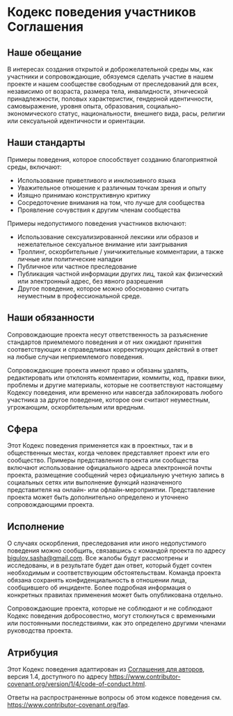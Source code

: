 # Кодекс поведения участников Соглашения

## Наше обещание

В интересах создания открытой и доброжелательной среды мы, как участники и сопровождающие, обязуемся сделать участие в
нашем проекте и нашем сообществе свободным от преследований для всех, независимо от возраста, размера тела,
инвалидности, этнической принадлежности, половых характеристик, гендерной идентичности, самовыражение, уровня опыта,
образования, социально-экономического статус, национальности, внешнего вида, расы, религии или сексуальной идентичности
и ориентации.

## Наши стандарты

Примеры поведения, которое способствует созданию благоприятной среды, включают:

- Использование приветливого и инклюзивного языка
- Уважительное отношение к различным точкам зрения и опыту
- Изящно принимаю конструктивную критику
- Сосредоточение внимания на том, что лучше для сообщества
- Проявление сочувствия к другим членам сообщества

Примеры недопустимого поведения участников включают:

- Использование сексуализированной лексики или образов и нежелательное сексуальное внимание или заигрывания
- Троллинг, оскорбительные / уничижительные комментарии, а также личные или политические нападки
- Публичное или частное преследование
- Публикация частной информации других лиц, такой как физический или электронный адрес, без явного разрешения
- Другое поведение, которое можно обоснованно считать неуместным в профессиональной среде.

## Наши обязанности

Сопровождающие проекта несут ответственность за разъяснение стандартов приемлемого поведения и от них ожидают принятия
соответствующих и справедливых корректирующих действий в ответ на любые случаи неприемлемого поведения.

Сопровождающие проекта имеют право и обязаны удалять, редактировать или отклонять комментарии, коммиты, код, правки
вики, проблемы и другие материалы, которые не соответствуют настоящему Кодексу поведения, или временно или навсегда
заблокировать любого участника за другое поведение, которое они считают неуместным, угрожающим, оскорбительным или
вредным.

## Сфера

Этот Кодекс поведения применяется как в проектных, так и в общественных местах, когда человек представляет проект или
его сообщество. Примеры представления проекта или сообщества включают использование официального адреса электронной
почты проекта, размещение сообщений через официальную учетную запись в социальных сетях или выполнение функций
назначенного представителя на онлайн- или офлайн-мероприятии. Представление проекта может быть дополнительно определено
и уточнено сопровождающими проекта.

## Исполнение

О случаях оскорбления, преследования или иного недопустимого поведения можно сообщить, связавшись с командой проекта по
адресу [bigulov.sasha@gmail.com](mailto:bigulov.sasha@gmail.com). Все жалобы будут рассмотрены и исследованы, и в результате будет дан ответ, который будет
сочтен необходимым и соответствующим обстоятельствам. Команда проекта обязана сохранять конфиденциальность в отношении
лица, сообщившего об инциденте. Более подробная информация о конкретных правилах применения может быть опубликована
отдельно.

Сопровождающие проекта, которые не соблюдают и не соблюдают Кодекс поведения добросовестно, могут столкнуться с
временными или постоянными последствиями, как это определено другими членами руководства проекта.

## Атрибуция

Этот Кодекс поведения адаптирован из [Соглашения для авторов], версия 1.4, доступного по
адресу https://www.contributor-covenant.org/version/1/4/code-of-conduct.html.

Ответы на распространенные вопросы об этом кодексе поведения см. https://www.contributor-covenant.org/faq.


[Соглашения для авторов]: https://www.contributor-covenant.org